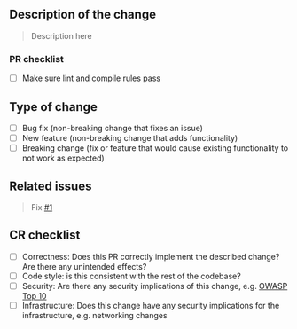 ## Description of the change

> Description here

### PR checklist
- [ ] Make sure lint and compile rules pass

## Type of change
- [ ] Bug fix (non-breaking change that fixes an issue)
- [ ] New feature (non-breaking change that adds functionality)
- [ ] Breaking change (fix or feature that would cause existing functionality to not work as expected)

## Related issues

> Fix [#1]() 

## CR checklist
- [ ] Correctness: Does this PR correctly implement the described change? Are there any unintended effects?
- [ ] Code style: is this consistent with the rest of the codebase?
- [ ] Security: Are there any security implications of this change, e.g. [OWASP Top 10](https://owasp.org/www-project-top-ten/)
- [ ] Infrastructure: Does this change have any security implications for the infrastructure, e.g. networking changes

